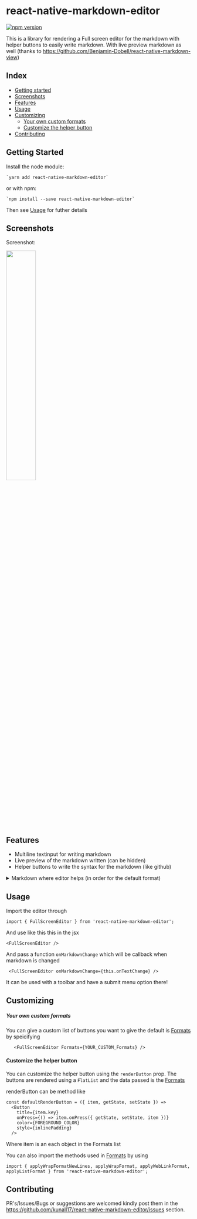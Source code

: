 # react-native-markdown-editor

[![npm version](https://badge.fury.io/js/react-native-markdown-editor.svg)](https://badge.fury.io/js/react-native-markdown-editor)

This is a library for rendering a Full screen editor for the markdown with helper buttons to easily write markdown. With live preview markdown as well (thanks to https://github.com/Benjamin-Dobell/react-native-markdown-view)

## Index

* [Getting started](#getting-started)
* [Screenshots](#screenshots)
* [Features](#features)
* [Usage](#usage)
* [Customizing](#Customizing)
    * [Your own custom formats](#your-own-custom-formats)
    * [Customize the helper button](#customize-the-helper-button)
* [Contributing](#contributing)

## Getting Started

Install the node module:

    `yarn add react-native-markdown-editor`
    
or with npm:

    `npm install --save react-native-markdown-editor`
    
Then see [Usage](#usage) for futher details 

## Screenshots

Screenshot: 

<img src="https://user-images.githubusercontent.com/12700799/29249007-f6d2d194-8043-11e7-94d8-e865676f5b95.png" width="40%" />

## Features

* Multiline textinput for writing markdown
* Live preview of the markdown written (can be hidden) 
* Helper buttons to write the syntax for the markdown (like github)  


<details>
  <summary>Markdown where editor helps (in order for the default format)</summary>
<p>

**Bold Text**

*Italic Text* 

__Underline text__ 

~~Strikethrough~~ 

`Inline code` 

* Item 1
* Item 2

Url Links: 

[GitHub](http://github.com)

```
function codeExample(arg) {
}
```

# This is an < h1 > tag

</p>
</details>

## Usage

Import the editor through

`import { FullScreenEditor } from 'react-native-markdown-editor';`

And use like this this in the jsx

`<FullScreenEditor />`

And pass a function `onMarkdownChange` which will be callback when markdown is changed

```
 <FullScreenEditor onMarkdownChange={this.onTextChange} />
```

It can be used with a toolbar and have a submit menu option there!

## Customizing


##### Your own custom formats
You can give a custom list of buttons you want to give the default is [Formats](https://github.com/kunall17/react-native-markdown-editor/blob/master/lib/src/Formats.js) by speicifying

```
   <FullScreenEditor Formats={YOUR_CUSTOM_Formats} />
```

#### Customize the helper button 

You can customize the helper button using the `renderButton` prop. 
The buttons are rendered using a `FlatList` and the data passed is the [Formats](https://github.com/kunall17/react-native-markdown-editor/blob/master/lib/src/Formats.js)

renderButton can be method like 

```
const defaultRenderButton = ({ item, getState, setState }) =>
  <Button
    title={item.key}
    onPress={() => item.onPress({ getState, setState, item })}
    color={FOREGROUND_COLOR}
    style={inlinePadding}
  />
```

Where item is an each object in the Formats list

You can also import the methods used in [Formats](https://github.com/kunall17/react-native-markdown-editor/blob/master/lib/src/Formats.js) by using 

```
import { applyWrapFormatNewLines, applyWrapFormat, applyWebLinkFormat, applyListFormat } from 'react-native-markdown-editor';
```

## Contributing

PR's/Issues/Bugs or suggestions are welcomed kindly post them in the https://github.com/kunall17/react-native-markdown-editor/issues section.
